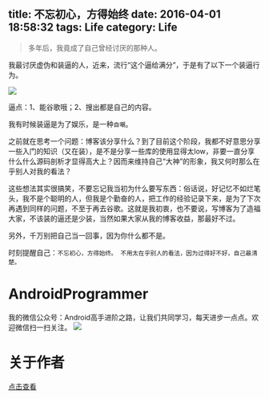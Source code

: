 title: 不忘初心，方得始终
date: 2016-04-01 18:58:32
tags: Life
category: Life
---
> 多年后，我竟成了自己曾经讨厌的那种人。

我最讨厌虚伪和装逼的人，近来，流行“这个逼给满分”，于是有了以下一个装逼行为。
<!--more-->
![](http://7q5c2h.com1.z0.glb.clouddn.com/zhuangbi.png)

逼点：1、能谷歌哦；2、搜出都是自己的内容。

我有时候装逼是为了娱乐，是一种`自嘲`。

之前就在思考一个问题：博客该分享什么？到了目前这个阶段，我都不好意思分享一些入门的知识（又在装），是不是分享一些库的使用显得太low，非要一直分享什么什么源码剖析才显得高大上？因而来维持自己“大神”的形象，我又何时那么在乎别人对我的看法？

这些想法其实很搞笑，不要忘记我当初为什么要写东西：俗话说，好记忆不如烂笔头，我不是个聪明的人，但我是个勤奋的人，把工作的经验记录下来，是为了下次再遇到同样的问题，不至于再去谷歌。这就是我初衷，也不要说，写博客为了造福大家，不该装的逼还是少装，当然如果大家从我的博客收益，那最好不过。

另外，千万别把自己当一回事，因为你什么都不是。

时刻提醒自己：`不忘初心，方得始终。 不用太在乎别人的看法，因为过得好不好，自己最清楚。`

# AndroidProgrammer
我的微信公众号：Android高手进阶之路，让我们共同学习，每天进步一点点。欢迎微信扫一扫关注。
![](http://7q5c2h.com1.z0.glb.clouddn.com/qrcode_AndroidProgrammer.jpg)

# 关于作者
[点击查看](http://wuxiaolong.me/about/)
